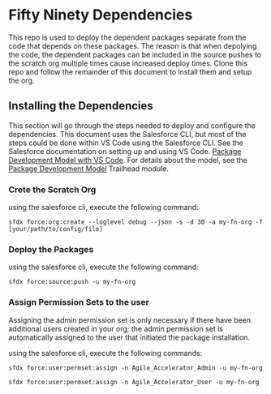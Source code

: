 # Fifty Ninety Dependencies
This repo is used to deploy the dependent packages separate from the code that depends on these packages.  The reason is that when depolying the code, the dependent packages can be included in the source pushes to the scratch org multiple times cause increased deploy times.  Clone this repo and follow the remainder of this document to install them and setup the org.

## Installing the Dependencies
This section will go through the steps needed to deploy and configure the dependencies.  This document uses the Salesforce CLI, but most of the steps could be done within VS Code using the Salesforce CLI.  See the Salesforce documentation on setting up and using VS Code. [Package Development Model with VS Code](https://forcedotcom.github.io/salesforcedx-vscode/articles/user-guide/package-development-model). For details about the model, see the [Package Development Model](https://trailhead.salesforce.com/en/content/learn/modules/sfdx_dev_model) Trailhead module.

### Crete the Scratch Org
using the salesforce cli, execute the following command:
```console
sfdx force:org:create --loglevel debug --json -s -d 30 -a my-fn-org -f [your/path/to/config/file]
```

### Deploy the Packages
using the salesforce cli, execute the following command:
```console
sfdx force:source:push -u my-fn-org
```

### Assign Permission Sets to the user
Assigning the admin permission set is only necessary if there have been additional users created in your org; the admin permission set is automatically assigned to the user that initiated the package installation.

using the salesforce cli, execute the following commands:
```console
sfdx force:user:permset:assign -n Agile_Accelerator_Admin -u my-fn-org

sfdx force:user:permset:assign -n Agile_Accelerator_User -u my-fn-org
```